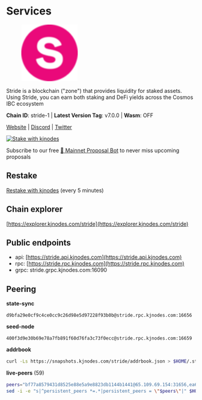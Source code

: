 # Services

<figure><img src="https://raw.githubusercontent.com/kj89/cosmos-images/main/logos/stride.png" width="150" alt=""><figcaption></figcaption></figure>

Stride is a blockchain ("zone") that provides liquidity for staked assets.  Using Stride, you can earn both staking and DeFi yields across the Cosmos IBC ecosystem

**Chain ID**: stride-1 | **Latest Version Tag**: v7.0.0 | **Wasm**: OFF

[Website](https://stride.zone) | [Discord](https://discord.gg/mzQZ8dAE7u) | [Twitter](https://twitter.com/stride_zone)

[![Stake with kjnodes](https://i.ibb.co/cr44Q8j/button-stake-with-kjnodes.png)](https://restake.app/stride/stridevaloper1j8gkhtllnp252l6g6zwzea30e7pvzqttr9768n)

Subscribe to our free [🤖 Mainnet Proposal Bot](https://t.me/kjnodes_proposal_bot) to never miss upcoming proposals

## Restake

[Restake with kjnodes](https://restake.app/stride/stridevaloper1j8gkhtllnp252l6g6zwzea30e7pvzqttr9768n) (every 5 minutes)
## Chain explorer
[https://explorer.kjnodes.com/stride](https://explorer.kjnodes.com/stride)

## Public endpoints

* api: [https://stride.api.kjnodes.com](https://stride.api.kjnodes.com)
* rpc: [https://stride.rpc.kjnodes.com](https://stride.rpc.kjnodes.com)
* grpc: stride.grpc.kjnodes.com:16090

## Peering

**state-sync**

```text
d9bfa29e0cf9c4ce0cc9c26d98e5d97228f93b0b@stride.rpc.kjnodes.com:16656
```

**seed-node**

```text
400f3d9e30b69e78a7fb891f60d76fa3c73f0ecc@stride.rpc.kjnodes.com:16659
```

**addrbook**
```bash
curl -Ls https://snapshots.kjnodes.com/stride/addrbook.json > $HOME/.stride/config/addrbook.json
```

**live-peers** (59)
```bash
peers="bf77a8579431d8525e88e5a9e8823db1144b1441@65.109.69.154:31656,ea6a7b2f366bc343f0670f1673fd86001dd08eb0@65.108.122.246:26636,615ebc348998f7f050763dd0a9201e8f61e8fc07@35.210.78.199:26656,ebc272824924ea1a27ea3183dd0b9ba713494f83@185.16.39.158:26886,233e06cfa51d53e186afe032e848f5c9f5cd4a01@83.171.248.3:26656,9854daeb5414cc415baaedc4cef000faf5e24f85@45.143.196.110:12256,722884e3add85791c34a0563253dc47901320878@65.108.238.61:36656,d77e7918b9f9e21ee60a8e03075ca3e5f7353912@162.55.4.253:26656,9ee75491e354965d8bfd8434aa093f8613bc1dce@65.108.238.103:12256,c9c0742c20a19d62f369b65c520ba6b28a765944@65.21.157.110:26656,a3f95b0b15c31a68a7535f6068c4e14b95e90dcf@65.109.92.240:21016,6cceba286b498d4a1931f85e35ea0fa433373057@78.47.208.99:26656,ff8f29adcb3bd468136d49645dca3f1935750c58@174.83.6.129:26656,20f56a68a04eedc764b7e1b87b7032a50b9d4fe9@51.81.155.97:10456,8ade90b45b991088c92e8583e8bc93589d6cd81e@84.244.95.247:26656,6831d67983cf5ebcb44da01737ccd6ccbd15c08e@193.70.47.90:12256,3a75e5c30eb6b7f56fe3dbcc968abc44db569389@65.108.202.143:26656,cd680cc992983e5c8244b5529034a2e362e7a6d3@93.159.134.157:26656,e726816f42831689eab9378d5d577f1d06d25716@176.9.188.21:26656,04b797b5a56fb939a97a3c7d9c3230d09b85e8d7@93.189.30.118:26656,1483ddbd1ba369c01d5496877314ed1b09bd9cc3@65.21.189.221:12256,e1b058e5cfa2b836ddaa496b10911da62dcf182e@138.201.8.248:26656,0393c19b176d1cf8bc560c5a8fa990301deb1a7e@95.217.126.187:26656,d2247f7b919f0781c90ee61958d7044665a22d38@169.155.44.213:26656,8d7d0f32d53467c4d5e8871faf4ec58ea970fed2@157.90.179.182:26456,f8e2f80a8c58e6f53cc4940f5f1eac55c9067480@35.213.184.121:26656,3023b940ec9a39661c95877cec99e17416dc2a17@51.89.6.150:21656,2254e6968e5c7ebc98ef5b79b388502fa44e10e1@5.161.134.44:26656,fb24bc1de8c563e822897fba89bf150c602f3123@198.244.178.213:26656,471518432477e31ea348af246c0b54095d41352c@78.47.210.211:26656,0198f6d3ebe7bed4d176558a2ce8d341531f3e7b@74.80.183.130:26653,d36ac7580cc8907a00b0add8c3b047caea6df4ed@107.155.67.202:26636,87a7a8cc67967d0ede5d68a1477c44a40a8705f7@108.165.178.242:26653,5093547fdf0430143ac66b4ee55d80e6542a6c10@217.174.247.163:26656,5383a21cf2d5e513aea2c3e430133f31aa2e5d00@138.201.32.103:26656,05eec003db41d7ff47a317ef59f83e31bdca23c3@78.107.234.44:26656,44e797771bff124693e63a8ec331d42873cf2ae2@95.217.202.49:35656,ade7d4d0009c7725ee991b8c40a7f646f76bf1e3@149.102.140.108:26656,6856de6f0c70a850db2b58deb43d568fced4a524@165.227.208.6:26656,c757aa720f0e0e9eff500dd6ada332119ee75c33@65.109.106.169:26656,005a2f2a92d5bbf5f9376a8d2bd8b1f7ec0e4bf2@35.224.198.112:26656,df3f533e6b9776c11f08da804edcb810cbdd2080@65.108.234.23:12256,8a210f1bcfc9015a7bc18dcc5add29c0dce3f2dc@135.181.173.67:26656,1ec2a654e00e22279ee50f13f074f2bce7218681@15.235.114.194:10156,cc35475fe1f7c345af0ea8a692f3b4b41c8f12a2@116.202.36.240:10156,d95477fd745d8a5e4b3d9052149d28a5dc447a88@35.206.158.54:26656,f93ce5616f45d6c20d061302519a5c2420e3475d@135.125.5.31:54356,166da4de977381ea8853986be11dbb470d9dc2ba@149.202.72.186:26639,c4688bb34164eacacaa374bc7440b87986dd87ac@162.251.235.252:26656,463b1dc6903455575079572fb23407be586f2a4b@185.16.39.37:26656,018d66466cfd907d5cc166ba3d5df8958c96e80a@149.56.36.205:26656,cb0b38aa612e8ac05f704d9b2feb7526607afb77@66.94.117.176:26656,df43d9a9490495aa528431077b526eabeec46b52@95.217.197.100:26653,18704d8ffb35d412adb3fb8eea62c894cf175e75@86.48.26.130:26656,711030caa133cdcbf4aa357216279cbbb843b7f3@51.79.19.15:26656,e821acdaf0c7a3c60ea3cd4eb4a98a62dad06f58@43.201.12.41:26656,fb8505c994cb90927c766e3c3d2db38044a596bc@139.59.31.201:26656,dfc62810eeaab86587b2975c79f3c12d4830652d@15.235.114.54:26656,d9bfa29e0cf9c4ce0cc9c26d98e5d97228f93b0b@65.109.88.38:16656"
sed -i -e "s|^persistent_peers *=.*|persistent_peers = \"$peers\"|" $HOME/.stride/config/config.toml
```
